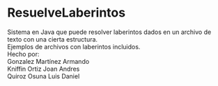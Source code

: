 # ResuelveLaberintos
Sistema en Java que puede resolver laberintos dados en un archivo de texto con una cierta estructura.<br>
Ejemplos de archivos con laberintos incluidos.<br>
Hecho por:<br>
Gonzalez Martínez Armando<br>
Kniffin Ortiz Joan Andres<br>
Quiroz Osuna Luis Daniel
